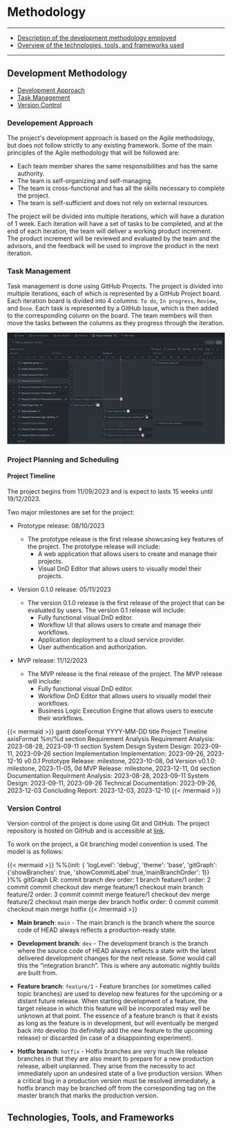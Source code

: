 # Methodology

***

- [Description of the development methodology employed](#development-methodology)
- [Overview of the technologies, tools, and frameworks used](#technologies-tools-and-frameworks)

***

## Development Methodology

- [Development Approach](#development-approach)
- [Task Management](#task-management)
- [Version Control](#version-control)

### Developement Approach

The project's development approach is based on the Agile methodology, but does not follow strictly to any existing framework. Some of the main principles of the Agile methodology that will be followed are:

- Each team member shares the same responsibilities and has the same authority.
- The team is self-organizing and self-managing.
- The team is cross-functional and has all the skills necessary to complete the project.
- The team is self-sufficient and does not rely on external resources.

The project will be divided into multiple iterations, which will have a duration of 1 week. Each iteration will have a set of tasks to be completed, and at the end of each iteration, the team will deliver a working product increment. The product increment will be reviewed and evaluated by the team and the advisors, and the feedback will be used to improve the product in the next iteration.
### Task Management

Task management is done using GitHub Projects. The project is divided into multiple iterations, each of which is represented by a GitHub Project board. Each iteration board is divided into 4 columns: `To do`, `In progress`, `Review`, and `Done`. Each task is represented by a GitHub Issue, which is then added to the corresponding column on the board. The team members will then move the tasks between the columns as they progress through the iteration.

![ProjectTimeline](./images/github-project-timeline.png)
### Project Planning and Scheduling

#### Project Timeline

The project begins from 11/09/2023 and is expect to lasts 15 weeks until 19/12/2023.

Two major milestones are set for the project:
- Prototype release: 08/10/2023
	- The prototype release is the first release showcasing key features of the project. The prototype release will include:
		- A web application that allows users to create and manage their projects.
		- Visual DnD Editor that allows users to visually model their projects.

- Version 0.1.0 release: 05/11/2023
    - The version 0.1.0 release is the first release of the project that can be evaluated by users. The version 0.1 release will include:
		- Fully functional visual DnD editor.
		- Workflow UI that allows users to create and manage their workflows.
		- Application deployment to a cloud service provider.
		- User authentication and authorization.

- MVP release: 11/12/2023
	- The MVP release is the final release of the project. The MVP release will include:
		- Fully functional visual DnD editor.
		- Workflow DnD Editor that allows users to visually model their workflows.
		- Business Logic Execution Engine that allows users to execute their workflows.

{{< mermaid >}}
gantt
	dateFormat  YYYY-MM-DD
	title       Project Timeline
	axisFormat  %m/%d
	section Requirement Analysis
		Requirement Analysis: 2023-08-28, 2023-09-11
	section System Design
		System Design: 2023-09-11, 2023-09-26
	section Implementation
		Implementation: 2023-09-26, 2023-12-10
		v0.0.1 Prototype Release: milestone, 2023-10-08, 0d
		Version v0.1.0: milestone, 2023-11-05, 0d
		MVP Release: milestone, 2023-12-11, 0d
	section Documentation
		Requirment Analysis: 2023-08-28, 2023-09-11
		System Design: 2023-09-11, 2023-09-26
		Technical Documentation: 2023-09-26, 2023-12-03
		Concluding Report: 2023-12-03, 2023-12-10
{{< /mermaid >}}

### Version Control

Version control of the project is done using Git and GitHub. The project repository is hosted on GitHub and is accessible at [link](https://github.com/users/nguyendhst/projects/1). 

To work on the project, a Git branching model convention is used. The model is as follows:

{{< mermaid >}}
%%{init: { 'logLevel': 'debug', 'theme': 'base', 'gitGraph': {'showBranches': true, 'showCommitLabel':true,'mainBranchOrder': 1}} }%%
gitGraph LR:
       commit
       branch dev order: 1
	   branch feature/1 order: 2
       commit
       commit
	   checkout dev
       merge feature/1
	   checkout main
	   branch feature/2 order: 3
	   commit
	   commit
	   merge feature/1
	   checkout dev
	   merge feature/2
	   checkout main
	   merge dev
	   branch hotfix order: 0
	   commit
	   commit
	   checkout main
	   merge hotfix
{{< /mermaid >}}


- **Main branch**: `main` - The main branch is the branch where the source code of HEAD always reflects a production-ready state.

- **Development branch**: `dev` - The development branch is the branch where the source code of HEAD always reflects a state with the latest delivered development changes for the next release. Some would call this the “integration branch”. This is where any automatic nightly builds are built from.

- **Feature branch**: `feature/1` - Feature branches (or sometimes called topic branches) are used to develop new features for the upcoming or a distant future release. When starting development of a feature, the target release in which this feature will be incorporated may well be unknown at that point. The essence of a feature branch is that it exists as long as the feature is in development, but will eventually be merged back into develop (to definitely add the new feature to the upcoming release) or discarded (in case of a disappointing experiment).

- **Hotfix branch**: `hotfix` - Hotfix branches are very much like release branches in that they are also meant to prepare for a new production release, albeit unplanned. They arise from the necessity to act immediately upon an undesired state of a live production version. When a critical bug in a production version must be resolved immediately, a hotfix branch may be branched off from the corresponding tag on the master branch that marks the production version.


## Technologies, Tools, and Frameworks